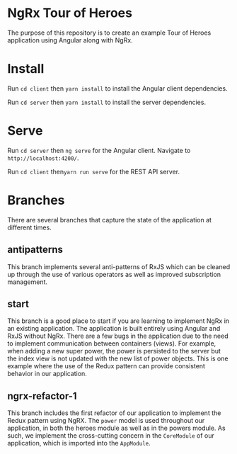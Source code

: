 # NgRx Tour of Heroes

The purpose of this repository is to create an example Tour of Heroes application using Angular along with NgRx.

# Install

Run `cd client` then `yarn install` to install the Angular client dependencies.

Run `cd server` then `yarn install` to install the server dependencies.

# Serve

Run `cd server` then `ng serve` for the Angular client. Navigate to `http://localhost:4200/`.

Run `cd client` then`yarn run serve` for the REST API server.

# Branches

There are several branches that capture the state of the application at different times.

## antipatterns

This branch implements several anti-patterns of RxJS which can be cleaned up through the use of various operators as well as improved subscription management.

## start

This branch is a good place to start if you are learning to implement NgRx in an existing application.
The application is built entirely using Angular and RxJS without NgRx.
There are a few bugs in the application due to the need to implement communication between containers (views).
For example, when adding a new super power, the power is persisted to the server but the index view is not updated with the new list of power objects.
This is one example where the use of the Redux pattern can provide consistent behavior in our application.

## ngrx-refactor-1

This branch includes the first refactor of our application to implement the Redux pattern using NgRX.
The `power` model is used throughout our application, in both the heroes module as well as in the powers module.
As such, we implement the cross-cutting concern in the `CoreModule` of our application, which is imported into the `AppModule`.
